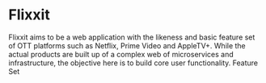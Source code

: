 # Flixxit
Flixxit aims to be a web application with the likeness and basic feature set of OTT platforms such as Netflix,
Prime Video and AppleTV+. While the actual products are built up of a complex web of microservices and
infrastructure, the objective here is to build core user functionality.
Feature Set
